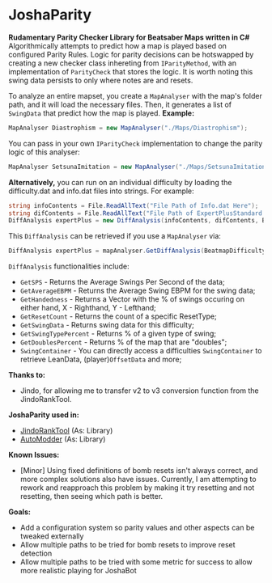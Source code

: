 # JoshaParity

**Rudamentary Parity Checker Library for Beatsaber Maps written in C#**
Algorithmically attempts to predict how a map is played based on configured Parity Rules. Logic
for parity decisions can be hotswapped by creating a new checker class inhereting from
`IParityMethod`, with an implementation of `ParityCheck` that stores the logic. It is worth noting this swing data
persists to only where notes are and resets.

To analyze an entire mapset, you create a `MapAnalyser` with the map's folder path, and
it will load the necessary files. Then, it generates a list of `SwingData` that predict how the map is played.
**Example:**
```C#
MapAnalyser Diastrophism = new MapAnalyser("./Maps/Diastrophism");
```
You can pass in your own `IParityCheck` implementation to change the parity logic of this analyser:
```C#
MapAnalyser SetsunaImitation = new MapAnalyser("./Maps/SetsunaImitation", true, new ExperimentalBombTest());
```

**Alternatively,** you can run on an individual difficulty by loading the difficulty.dat and info.dat files into strings. For example:
```C#
string infoContents = File.ReadAllText("File Path of Info.dat Here"); 
string difContents = File.ReadAllText("File Path of ExpertPlusStandard.dat Here for example");
DiffAnalysis expertPlus = new DiffAnalysis(infoContents, difContents, BeatmapDifficultyRank.ExpertPlus);
```

This `DiffAnalysis` can be retrieved if you use a `MapAnalyser` via:
```C#
DiffAnalysis expertPlus = mapAnalyser.GetDiffAnalysis(BeatmapDifficultyRank.ExpertPlus);
```

`DiffAnalysis` functionalities include:
- `GetSPS` - Returns the Average Swings Per Second of the data;
- `GetAverageEBPM` - Returns the Average Swing EBPM for the swing data;
- `GetHandedness` - Returns a Vector with the % of swings occuring on either hand, X - Righthand, Y - Lefthand;
- `GetResetCount` - Returns the count of a specific ResetType;
- `GetSwingData` - Returns swing data for this difficulty;
- `GetSwingTypePercent` - Returns % of a given type of swing;
- `GetDoublesPercent` - Returns % of the map that are "doubles";
- `SwingContainer` - You can directly access a difficulties `SwingContainer` to retrieve LeanData, (player)`OffsetData` and more;

**Thanks to:**
- Jindo, for allowing me to transfer v2 to v3 conversion function from the JindoRankTool.

**JoshaParity used in:**
- [JindoRankTool](https://github.com/oshannonlepper/JindoRankTool) (As: Library)
- [AutoModder](https://github.com/LightAi39/ChroMapper-AutoModder) (As: Library)

**Known Issues:**
- [Minor] Using fixed definitions of bomb resets isn't always correct, and more complex solutions also have issues. Currently, I am
  attempting to rework and reapproach this problem by making it try resetting and not resetting, then seeing which path is better.

**Goals:**
- Add a configuration system so parity values and other aspects can be tweaked externally
- Allow multiple paths to be tried for bomb resets to improve reset detection
- Allow multiple paths to be tried with some metric for success to allow more realistic playing for JoshaBot
